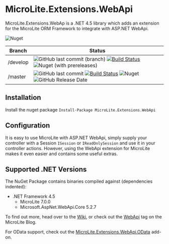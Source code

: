 # MicroLite.Extensions.WebApi

MicroLite.Extensions.WebAp is a .NET 4.5 library which adds an extension for the MicroLite ORM Framework to integrate with ASP.NET WebApi.

![Nuget](https://img.shields.io/nuget/dt/MicroLite.Extensions.WebApi)

|Branch|Status|
|------|------|
|/develop|![GitHub last commit (branch)](https://img.shields.io/github/last-commit/MicroLite-ORM/MicroLite.Extensions.WebApi/develop) [![Build Status](https://dev.azure.com/trevorpilley/MicroLite-ORM/_apis/build/status/MicroLite-ORM.MicroLite.Extensions.WebApi?branchName=develop)](https://dev.azure.com/trevorpilley/MicroLite-ORM/_build/latest?definitionId=28&branchName=develop) ![Nuget (with prereleases)](https://img.shields.io/nuget/vpre/MicroLite)|
|/master|![GitHub last commit](https://img.shields.io/github/last-commit/MicroLite-ORM/MicroLite.Extensions.WebApi/master) [![Build Status](https://dev.azure.com/trevorpilley/MicroLite-ORM/_apis/build/status/MicroLite-ORM.MicroLite.Extensions.WebApi?branchName=master)](https://dev.azure.com/trevorpilley/MicroLite-ORM/_build/latest?definitionId=28&branchName=master) ![Nuget](https://img.shields.io/nuget/v/MicroLite.Extensions.WebApi) ![GitHub Release Date](https://img.shields.io/github/release-date/MicroLite-ORM/MicroLite.Extensions.WebApi)|

## Installation

Install the nuget package `Install-Package MicroLite.Extensions.WebApi`

## Configuration

It is easy to use MicroLite with ASP.NET WebApi, simply supply your controller with a Session `ISession` or `IReadOnlySession` and use it in your controller actions. However, using the WebApi extension for MicroLite makes it even easier and contains some useful extras.

## Supported .NET Versions

The NuGet Package contains binaries compiled against (dependencies indented):

* .NET Framework 4.5
  * MicroLite 7.0.0
  * Microsoft.AspNet.WebApi.Core 5.2.7

To find out more, head over to the [Wiki](https://github.com/MicroLite-ORM/MicroLite.Extensions.WebApi/wiki), or check out the [WebApi](http://microliteorm.wordpress.com/tag/WebApi/) tag on the MicroLite Blog.

For OData support, check out the [MicroLite.Extensions.WebApi.OData](https://github.com/MicroLite-ORM/MicroLite.Extensions.WebApi.OData) add-on.
